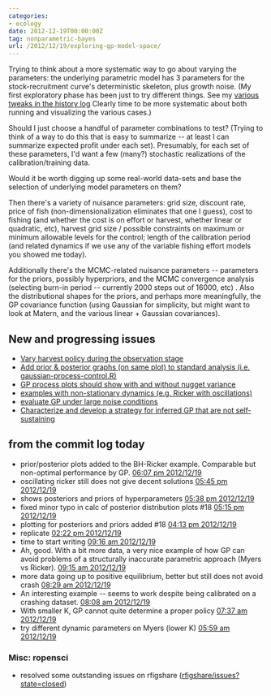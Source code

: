```yaml
---
categories:
- ecology
date: 2012-12-19T00:00:00Z
tag: nonparametric-bayes
url: /2012/12/19/exploring-gp-model-space/
---
```


Trying to think about a more systematic way to go about varying the parameters: the underlying parametric model has 3 parameters for the stock-recruitment curve's deterministic skeleton, plus growth noise. (My first exploratory phase has been just to try different things. See my [various tweaks in the history log](https://github.com/cboettig/nonparametric-bayes/commits/master/inst/examples/myer-example.md) Clearly time to be more systematic about both running and visualizing the various cases.)

Should I just choose a handful of parameter combinations to test? (Trying to think of a way to do this that is easy to summarize -- at least I can summarize expected profit under each set). Presumably, for each set of these parameters, I'd want a few (many?) stochastic realizations of the calibration/training data.

Would it be worth digging up some real-world data-sets and base the selection of underlying model parameters on them?

Then there's a variety of nuisance parameters: grid size, discount rate, price of fish (non-dimensionalization eliminates that one I guess), cost to fishing (and whether the cost is on effort or harvest, whether linear or quadratic, etc), harvest grid size / possible constraints on maximum or minimum allowable levels for the control; length of the calibration period (and related dynamics if we use any of the variable fishing effort models you showed me today).

Additionally there's the MCMC-related nuisance parameters -- parameters for the priors, possibly hyperpriors, and the MCMC convergence analysis (selecting burn-in period -- currently 2000 steps out of 16000, etc) . Also the distributional shapes for the priors, and perhaps more meaningfully, the GP covariance function (using Gaussian for simplicity, but might want to look at Matern, and the various linear + Gaussian covariances).


## New and progressing issues

-   [Vary harvest policy during the observation
    stage](https://github.com/cboettig/nonparametric-bayes/issues/19)
-   [Add prior & posterior graphs (on same plot) to standard analysis
    (i.e.
    gaussian-process-control.R)](https://github.com/cboettig/nonparametric-bayes/issues/18)
-   [GP process plots should show with and without nugget
    variance](https://github.com/cboettig/nonparametric-bayes/issues/17)
-   [examples with non-stationary dynamics (e.g. Ricker with
    oscillations)](https://github.com/cboettig/nonparametric-bayes/issues/16)
-   [evaluate GP under large noise
    conditions](https://github.com/cboettig/nonparametric-bayes/issues/14)
-   [Characterize and develop a strategy for inferred GP that are not
    self-sustaining](https://github.com/cboettig/nonparametric-bayes/issues/12)




## from the commit log today

- prior/posterior plots added to the BH-Ricker example.  Comparable but non-optimal performance by GP. [06:07 pm 2012/12/19](https://github.com/cboettig/nonparametric-bayes/commit/f1711a171c62005e88a17af13a7ad3e697ae382e)
- oscillating ricker still does not give decent solutions [05:45 pm 2012/12/19](https://github.com/cboettig/nonparametric-bayes/commit/19c32b33a15c675c8bf900f24962aee4a6ade31f)
- shows posteriors and priors of hyperparameters [05:38 pm 2012/12/19](https://github.com/cboettig/nonparametric-bayes/commit/4ce05b91910168114c86a417ec56de925de94969)
- fixed minor typo in calc of posterior distribution plots #18 [05:15 pm 2012/12/19](https://github.com/cboettig/nonparametric-bayes/commit/01d0f47bcce6aa977f79f27cb8a980eef04d4673)
- plotting for posteriors and priors added #18 [04:13 pm 2012/12/19](https://github.com/cboettig/nonparametric-bayes/commit/ab9cfac258cfdc7c888c95473329f048e32a8ec3)
- replicate [02:22 pm 2012/12/19](https://github.com/cboettig/nonparametric-bayes/commit/ae91163f2e8c4eb5094913908f49e722cff52656)
- time to start writing [09:16 am 2012/12/19](https://github.com/cboettig/nonparametric-bayes/commit/aef1d1ac8af8b7a49bcc4f8d13b397c587805087)
- Ah, good. With a bit more data, a very nice example of how GP can avoid problems of a structurally inaccurate parametric approach (Myers vs Ricker). [09:15 am 2012/12/19](https://github.com/cboettig/nonparametric-bayes/commit/a8ea0c17c1a4ed4ca8ab51bebb75a9c98ec32564)
- more data going up to positive equilibrium, better but still does not avoid crash [08:29 am 2012/12/19](https://github.com/cboettig/nonparametric-bayes/commit/325786ba1798c0f888da59b584af67e4a0117e42)
- An interesting example -- seems to work despite being calibrated on a crashing dataset. [08:08 am 2012/12/19](https://github.com/cboettig/nonparametric-bayes/commit/b88842a2537eff45c9b383f04a4ffc0a126e3fe7)
- With smaller K, GP cannot quite determine a proper policy [07:37 am 2012/12/19](https://github.com/cboettig/nonparametric-bayes/commit/a462d4165b92a6c226e02460bd83d48acae7232f)
- try different dynamic parameters on Myers (lower K) [05:59 am 2012/12/19](https://github.com/cboettig/nonparametric-bayes/commit/36a9985baf70df0d020a7a509490650d9bcd6f80)


### Misc: ropensci

* resolved some outstanding issues on rfigshare ([rfigshare/issues?state=closed](https://github.com/ropensci/rfigshare/issues?state=closed))
